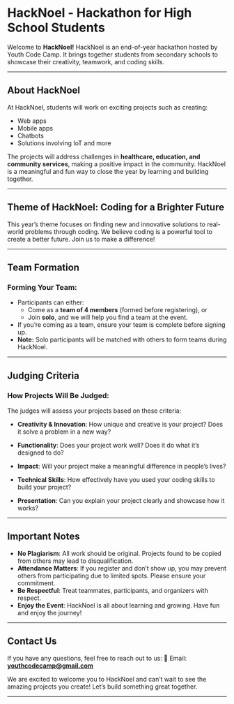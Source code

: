 # HackNoel - Hackathon for High School Students

Welcome to **HackNoel!** HackNoel is an end-of-year hackathon hosted by Youth Code Camp. It brings together students from secondary schools to showcase their creativity, teamwork, and coding skills.

---

## About HackNoel

At HackNoel, students will work on exciting projects such as creating:
- Web apps
- Mobile apps
- Chatbots
- Solutions involving IoT and more

The projects will address challenges in **healthcare, education, and community services**, making a positive impact in the community. HackNoel is a meaningful and fun way to close the year by learning and building together.

---

## Theme of HackNoel: **Coding for a Brighter Future**

This year’s theme focuses on finding new and innovative solutions to real-world problems through coding. We believe coding is a powerful tool to create a better future. Join us to make a difference!

---

## Team Formation

### **Forming Your Team:**
- Participants can either:
  - Come as a **team of 4 members** (formed before registering), or  
  - Join **solo**, and we will help you find a team at the event.
- If you’re coming as a team, ensure your team is complete before signing up.
- **Note:** Solo participants will be matched with others to form teams during HackNoel.

---

## Judging Criteria

### **How Projects Will Be Judged:**
The judges will assess your projects based on these criteria:

- **Creativity & Innovation**: 
  How unique and creative is your project? Does it solve a problem in a new way?

- **Functionality**: 
  Does your project work well? Does it do what it’s designed to do?

- **Impact**: 
  Will your project make a meaningful difference in people’s lives?

- **Technical Skills**: 
  How effectively have you used your coding skills to build your project?

- **Presentation**: 
  Can you explain your project clearly and showcase how it works?

---

## Important Notes

- **No Plagiarism**: All work should be original. Projects found to be copied from others may lead to disqualification.
- **Attendance Matters**: If you register and don’t show up, you may prevent others from participating due to limited spots. Please ensure your commitment.
- **Be Respectful**: Treat teammates, participants, and organizers with respect.
- **Enjoy the Event**: HackNoel is all about learning and growing. Have fun and enjoy the journey!

---

## Contact Us

If you have any questions, feel free to reach out to us:
📧 Email: **youthcodecamp@gmail.com**

We are excited to welcome you to HackNoel and can’t wait to see the amazing projects you create! Let’s build something great together.

---
